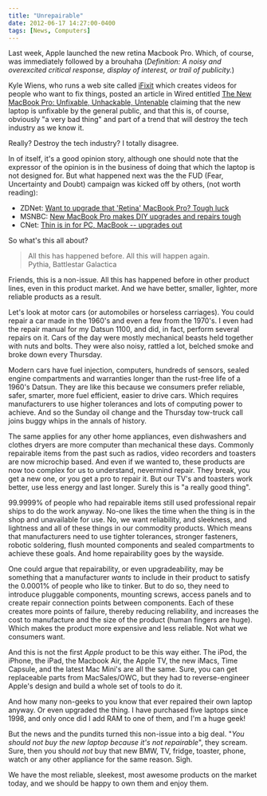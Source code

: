 ```yaml
---
title: "Unrepairable"
date: 2012-06-17 14:27:00-0400
tags: [News, Computers]
---
```


Last week, Apple launched the new retina Macbook Pro. Which, of course, was immediately followed by a brouhaha (*Definition: A noisy and overexcited critical response, display of interest, or trail of publicity.*)

Kyle Wiens, who runs a web site called [iFixit](http://www.ifixit.com) which creates videos for people who want to fix things, posted an article in Wired entitled [The New MacBook Pro: Unfixable, Unhackable, Untenable](http://www.wired.com/gadgetlab/2012/06/opinion-apple-retina-displa/) claiming that the new laptop is unfixable by the general public, and that this is, of course, obviously "a very bad thing" and part of a trend that will destroy the tech industry as we know it.

Really? Destroy the tech industry? I totally disagree.

In of itself, it's a good opinion story, although one should note that the expressor of the opinion is in the business of doing that which the laptop is not designed for. But what happened next was the the FUD (Fear, Uncertainty and Doubt) campaign was kicked off by others, (not worth reading):

* ZDNet: [Want to upgrade that 'Retina' MacBook Pro? Tough luck](http://www.zdnet.com/blog/hardware/want-to-upgrade-that-retina-macbook-pro-tough-luck/20774)
* MSNBC: [New MacBook Pro makes DIY upgrades and repairs tough](http://www.technolog.msnbc.msn.com/technology/technolog/new-macbook-pro-makes-diy-upgrades-repairs-tough-826302)
* CNet: [Thin is in for PC, MacBook -- upgrades out](http://news.cnet.com/8301-1001_3-57452738-92/thin-is-in-for-pc-macbook-upgrades-out/)

So what's this all about?

> All this has happened before. All this will happen again.  
> Pythia, Battlestar Galactica

Friends, this is a non-issue. All this has happened before in other product lines, even in this product market. And we have better, smaller, lighter, more reliable products as a result.

Let's look at motor cars (or automobiles or horseless carriages). You could repair a car made in the 1960's and even a few from the 1970's.  I even had the repair manual for my Datsun 1100, and did, in fact, perform several repairs on it. Cars of the day were mostly mechanical beasts held together with nuts and bolts. They were also noisy, rattled a lot, belched smoke and broke down every Thursday.

Modern cars have fuel injection, computers, hundreds of sensors, sealed engine compartments and warranties longer than the rust-free life of a 1960's Datsun. They are like this because we consumers prefer reliable, safer, smarter, more fuel efficient, easier to drive cars. Which requires manufacturers to use higher tolerances and lots of computing power to achieve. And so the Sunday oil change and the Thursday tow-truck call joins buggy whips in the annals of history.

The same applies for any other home appliances, even dishwashers and clothes dryers are more computer than mechanical these days. Commonly repairable items from the past such as radios, video recorders and toasters are now microchip based. And even if we wanted to, these products are now too complex for us to understand, nevermind repair. They break, you get a new one, or you get a pro to repair it. But our TV's and toasters work better, use less energy and last longer. Surely this is "a really good thing".

99.9999% of people who had repairable items still used professional repair ships to do the work anyway. No-one likes the time when the thing is in the shop and unavailable for use. No, we want reliability, and sleekness, and lightness and all of these things in our commodity products. Which means that manufacturers need to use tighter tolerances, stronger fasteners, robotic soldering, flush mounted components and sealed compartments to achieve these goals. And home repairability goes by the wayside.

One could argue that repairability, or even upgradeability, may be something that a manufacturer *wants* to include in their product to satisfy the 0.0001% of people who like to tinker. But to do so, they need to introduce pluggable components, mounting screws, access panels and to create repair connection points between components. Each of these creates more points of failure, thereby reducing reliability, and increases the cost to manufacture and the size of the product (human fingers are huge). Which makes the product more expensive and less reliable. Not what we consumers want.

And this is not the first *Apple* product to be this way either. The iPod, the iPhone, the iPad, the Macbook Air, the Apple TV, the new iMacs, Time Capsule, and the latest Mac Mini's are all the same. Sure, you can get replaceable parts from MacSales/OWC, but they had to reverse-engineer Apple's design and build a whole set of tools to do it.

And how many non-geeks to you know that ever repaired their own laptop anyway. Or even upgraded the thing. I have purchased five laptops since 1998, and only once did I add RAM to one of them, and I'm a huge geek!

But the news and the pundits turned this non-issue into a big deal. "*You should not buy the new laptop because it's not repairable*", they scream. Sure, then you should *not* buy that new BMW, TV, fridge, toaster, phone, watch or any other appliance for the same reason. Sigh.

We have the most reliable, sleekest, most awesome products on the market today, and we should be happy to own them and enjoy them.
